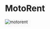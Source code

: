 # MotoRent
![motorent](https://github.com/anushtp04/MotoRent/assets/124342551/4b4cc164-748f-434b-8a0f-3b16d922af21)
